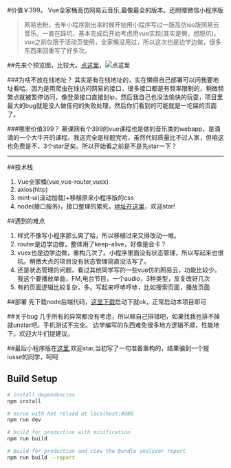 #价值￥399。 Vue全家桶高仿网易云音乐,最像最全的版本。还附赠微信小程序版

>网易忠粉，去年小程序刚出来时候开始用小程序写过一版高仿ios版网易云音乐。一直在踩坑，基本完成后开始考虑用vue实现(其实是懒，想脱坑)。vue之前仅限于活动页使用，全家桶没用过，所以这次也是边学边做，很多东西来回重写了好多次。

##先来个预览图，比较大。[点这里](http://7vik7b.com1.z0.glb.clouddn.com/20170612_164110.gif)，![点这里](http://7vik7b.com1.z0.glb.clouddn.com/20170612_164110.gif)

###为啥不放在线地址？
其实是有在线地址的，实在懒得自己部署可以问我要地址看哈。因为是用爬虫在线访问网易的接口，很多接口都是有频率限制的，稍微频繁点就被暂停访问，像登录接口直接封ip，然后我自己也没法愉快的玩耍，项目里最大的bug就是没人做任何的失败处理，然后你们看到的可能就是一坨屎的页面了。

###哪里价值399？
慕课网有个399的vue课程也是做的音乐类的webapp，是滴滴的一个大牛开的课程。我这完全是标题党哈，虽然代码质量比不过人家，但咱这也免费是不，3个star足矣。所以开始看之前是不是先star一下？


***

##技术栈

1. Vue全家桶(vue,vue-router,vuex)
2. axios(http)
3. mint-ui(滚动加载)+移植原来小程序版的css
4. node(接口服务)，接口整理的累死，[地址在这里](https://github.com/sqaiyan/netmusic-node)，欢迎star!

##遇到的难点
1. 样式不像写小程序那么爽了哈，所以移植过来又得改动一堆。
2. router是边学边做，整体用了keep-alive，好像是会卡？
3. vuex也是边学边做，重构几次了。小程序里面没有状态管理，所以写起来也很坑。稍微大点的项目没有状态管理简直没法写了。
4. 还是状态管理的问题，看过其他同学写的一些vue仿的网易云，功能比较少。我这个要播放单曲，FM,电台节目，一个audio，3种类型，反复改好几次
5. 有的页面逻辑比较复杂，多。写起来哼哧哼哧，比如搜索页面，播放页面

##部署
先下载node后端代码，[这里下载](https://github.com/sqaiyan/netmusic-node)启动下就ok，正常启动本项目即可

##关于bug
几乎所有的异常都没有考虑，所以嘛自己排错吧，如果找我也排不掉就unstar吧。手机测试不完全。
边学编写的东西难免很多地方逻辑不顺，性能地下。欢迎大牛们提建议。

##最后小程序版在[这里](https://github.com/sqaiyan/netmusic-app),欢迎star,当初写了一句准备重构的，结果骗到一个提iusse的同学，呵呵

## Build Setup

``` bash
# install dependencies
npm install

# serve with hot reload at localhost:8080
npm run dev

# build for production with minification
npm run build

# build for production and view the bundle analyzer report
npm run build --report
```

